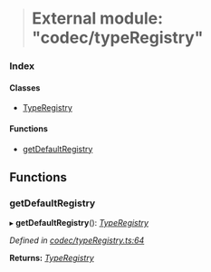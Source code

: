 > # External module: "codec/typeRegistry"

### Index

#### Classes

* [TypeRegistry](../classes/_codec_typeregistry_.typeregistry.md)

#### Functions

* [getDefaultRegistry](_codec_typeregistry_.md#getdefaultregistry)

## Functions

###  getDefaultRegistry

▸ **getDefaultRegistry**(): *[TypeRegistry](../classes/_codec_typeregistry_.typeregistry.md)*

*Defined in [codec/typeRegistry.ts:64](https://github.com/polkadot-js/api/blob/2f157cf/packages/types/src/codec/typeRegistry.ts#L64)*

**Returns:** *[TypeRegistry](../classes/_codec_typeregistry_.typeregistry.md)*